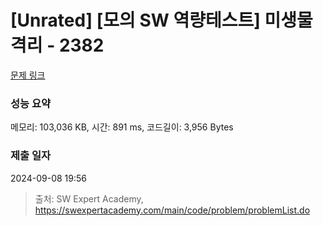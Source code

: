 # [Unrated] [모의 SW 역량테스트] 미생물 격리 - 2382 

[문제 링크](https://swexpertacademy.com/main/code/problem/problemDetail.do?contestProbId=AV597vbqAH0DFAVl) 

### 성능 요약

메모리: 103,036 KB, 시간: 891 ms, 코드길이: 3,956 Bytes

### 제출 일자

2024-09-08 19:56



> 출처: SW Expert Academy, https://swexpertacademy.com/main/code/problem/problemList.do